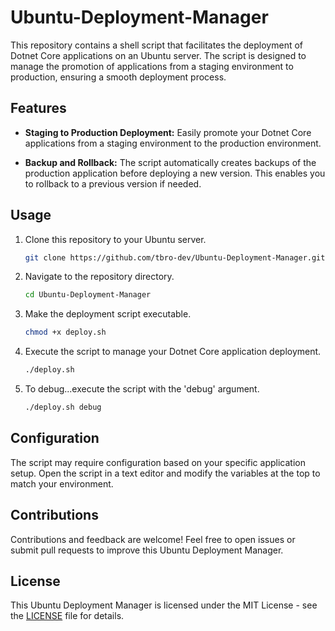 # Ubuntu-Deployment-Manager
This repository contains a shell script that facilitates the deployment of Dotnet Core applications on an Ubuntu server. The script is designed to manage the promotion of applications from a staging environment to production, ensuring a smooth deployment process.

## Features

- **Staging to Production Deployment:** Easily promote your Dotnet Core applications from a staging environment to the production environment.

- **Backup and Rollback:** The script automatically creates backups of the production application before deploying a new version. This enables you to rollback to a previous version if needed.

## Usage

1. Clone this repository to your Ubuntu server.

   ```bash
   git clone https://github.com/tbro-dev/Ubuntu-Deployment-Manager.git
   ```

2. Navigate to the repository directory.

   ```bash
   cd Ubuntu-Deployment-Manager
   ```

3. Make the deployment script executable.

   ```bash
   chmod +x deploy.sh
   ```

4. Execute the script to manage your Dotnet Core application deployment.

   ```bash
   ./deploy.sh
   ```
5. To debug...execute the script with the 'debug' argument.

   ```bash
   ./deploy.sh debug
   ```
## Configuration

The script may require configuration based on your specific application setup. Open the script in a text editor and modify the variables at the top to match your environment.

## Contributions

Contributions and feedback are welcome! Feel free to open issues or submit pull requests to improve this Ubuntu Deployment Manager.

## License

This Ubuntu Deployment Manager is licensed under the MIT License - see the [LICENSE](LICENSE) file for details.
```